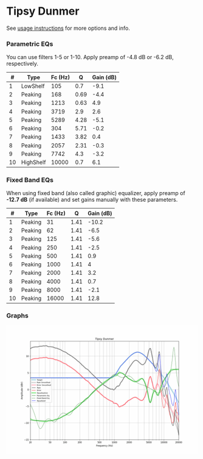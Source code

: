 # Tipsy Dunmer
See [usage instructions](https://github.com/jaakkopasanen/AutoEq#usage) for more options and info.

### Parametric EQs
You can use filters 1-5 or 1-10. Apply preamp of -4.8 dB or -6.2 dB, respectively.

|   # | Type      |   Fc (Hz) |    Q |   Gain (dB) |
|-----|-----------|-----------|------|-------------|
|   1 | LowShelf  |       105 | 0.7  |        -9.1 |
|   2 | Peaking   |       168 | 0.69 |        -4.4 |
|   3 | Peaking   |      1213 | 0.63 |         4.9 |
|   4 | Peaking   |      3719 | 2.9  |         2.6 |
|   5 | Peaking   |      5289 | 4.28 |        -5.1 |
|   6 | Peaking   |       304 | 5.71 |        -0.2 |
|   7 | Peaking   |      1433 | 3.82 |         0.4 |
|   8 | Peaking   |      2057 | 2.31 |        -0.3 |
|   9 | Peaking   |      7742 | 4.3  |        -3.2 |
|  10 | HighShelf |     10000 | 0.7  |         6.1 |

### Fixed Band EQs
When using fixed band (also called graphic) equalizer, apply preamp of **-12.7 dB** (if available) and set gains manually with these parameters.

|   # | Type    |   Fc (Hz) |    Q |   Gain (dB) |
|-----|---------|-----------|------|-------------|
|   1 | Peaking |        31 | 1.41 |       -10.2 |
|   2 | Peaking |        62 | 1.41 |        -6.5 |
|   3 | Peaking |       125 | 1.41 |        -5.6 |
|   4 | Peaking |       250 | 1.41 |        -2.5 |
|   5 | Peaking |       500 | 1.41 |         0.9 |
|   6 | Peaking |      1000 | 1.41 |         4   |
|   7 | Peaking |      2000 | 1.41 |         3.2 |
|   8 | Peaking |      4000 | 1.41 |         0.7 |
|   9 | Peaking |      8000 | 1.41 |        -2.1 |
|  10 | Peaking |     16000 | 1.41 |        12.8 |

### Graphs
![](./Tipsy%20Dunmer.png)
